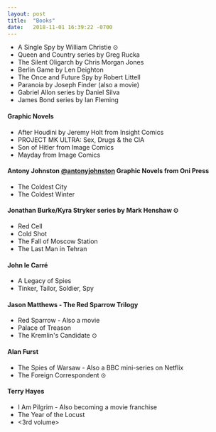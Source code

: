 ```yaml
---
layout: post
title:  "Books"
date:   2018-11-01 16:39:22 -0700
---
```


* A Single Spy by William Christie ⊙
* Queen and Country series by Greg Rucka
* The Silent Oligarch by Chris Morgan Jones
* Berlin Game by Len Deighton
* The Once and Future Spy by Robert Littell
* Paranoia by Joseph Finder (also a movie)
* Gabriel Allon series by Daniel Silva
* James Bond series by Ian Fleming

#### Graphic Novels
* After Houdini by Jeremy Holt from Insight Comics
* PROJECT MK ULTRA: Sex, Drugs & the CIA
* Son of Hitler from Image Comics
* Mayday from Image Comics

#### Antony Johnston [@antonyjohnston](https://twitter.com/AntonyJohnston) Graphic Novels from Oni Press
* The Coldest City
* The Coldest Winter

#### Jonathan Burke/Kyra Stryker series by Mark Henshaw ⊙
* Red Cell
* Cold Shot
* The Fall of Moscow Station
* The Last Man in Tehran

#### John le Carré
* A Legacy of Spies
* Tinker, Tailor, Soldier, Spy

#### Jason Matthews - The Red Sparrow Trilogy
* Red Sparrow - Also a movie
* Palace of Treason
* The Kremlin's Candidate ⊙

#### Alan Furst
* The Spies of Warsaw - Also a BBC mini-series on Netflix
* The Foreign Correspondent ⊙

#### Terry Hayes
* I Am Pilgrim - Also becoming a movie franchise
* The Year of the Locust
* <3rd volume>
